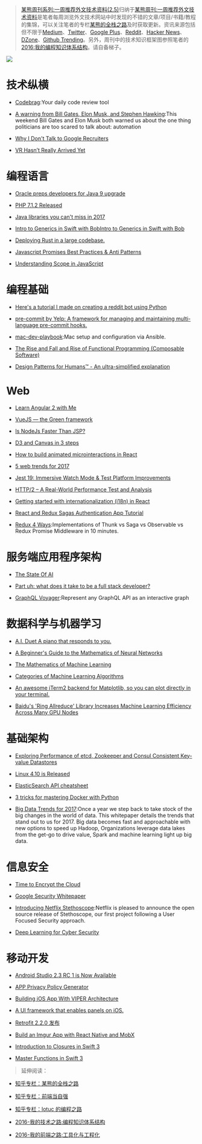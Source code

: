 ﻿> [某熊周刊系列:一周推荐外文技术资料(2.5)](https://zhuanlan.zhihu.com/p/25384352)归纳于[某熊周刊:一周推荐外文技术资料](https://github.com/wx-chevalier/Coder-Knowledge-Graph/tree/master/Weekly)是笔者每周浏览外文技术网站中时发现的不错的文章/项目/书籍/教程的集锦，可以关注笔者的专栏[某熊的全栈之路](https://zhuanlan.zhihu.com/wx-chevalier)及时获取更新。资讯来源包括但不限于[Medium](https://medium.com/)、[Twitter](https://twitter.com/)、[Google Plus](https://plus.google.com/)、[Reddit](https://www.reddit.com/)、[Hacker News](https://news.ycombinator.com/)、[DZone](https://dzone.com/)、[Github Trending](https://github.com/trending)。另外，周刊中的技术知识框架图参照笔者的[2016:我的编程知识体系结构](https://zhuanlan.zhihu.com/p/24476917?refer=wx-chevalier)。请自备梯子。

![](https://coding.net/u/hoteam/p/Cache/git/raw/master/2017/2/2/1-uVpU7iruzXafhU2VLeH4lw.jpeg)

# 技术纵横

- [Codebrag](https://github.com/softwaremill/codebrag):Your daily code review tool

- [A warning from Bill Gates, Elon Musk, and Stephen Hawking](https://medium.freecodecamp.com/bill-gates-and-elon-musk-just-warned-us-about-the-one-thing-politicians-are-too-scared-to-talk-8db9815fd398#.tu6opw8na):This weekend Bill Gates and Elon Musk both warned us about the one thing politicians are too scared to talk about: automation

- [Why I Don't Talk to Google Recruiters](http://www.yegor256.com/2017/02/21/say-no-to-google-recruiters.html)

- [VR Hasn’t Really Arrived Yet](https://iot-for-all.com/vr-hasnt-really-arrived-yet-189ec116bb85#.nf0j2c52y)

# 编程语言

- [Oracle preps developers for Java 9 upgrade](http://www.infoworld.com/article/3171299/java/oracle-preps-developers-for-java-9-upgrade.html)

- [PHP 7.1.2 Released](http://php.net/archive/2017.php#id2017-02-17-1)

- [Java libraries you can't miss in 2017](http://blog.jevsejev.io/2017/02/19/java-libraries-you-cannot-miss-in-2017/?utm_source=ycombinator)

- [Intro to Generics in Swift with BobIntro to Generics in Swift with Bob](https://medium.com/ios-geek-community/intro-to-generics-in-swift-with-bob-df58118a5001#.xywre6h2d)

- [Deploying Rust in a large codebase.](https://medium.com/@rillian/deploying-rust-in-a-large-codebase-7e50328074e8#.1ig71pbvw)

- [Javascript Promises Best Practices & Anti Patterns](https://hackernoon.com/javascript-promises-best-practices-anti-patterns-b32309f65551#.d5vfpio0u)

* [Understanding Scope in JavaScript](https://scotch.io/tutorials/understanding-scope-in-javascript)

# 编程基础

- [Here's a tutorial I made on creating a reddit bot using Python](https://www.reddit.com/r/learnprogramming/comments/5us049/heres_a_tutorial_i_made_on_creating_a_reddit_bot/)

- [pre-commit by Yelp: A framework for managing and maintaining multi-language pre-commit hooks.](http://pre-commit.com/#node)

- [mac-dev-playbook](https://github.com/geerlingguy/mac-dev-playbook):Mac setup and configuration via Ansible.

- [The Rise and Fall and Rise of Functional Programming (Composable Software)](https://medium.com/javascript-scene/the-rise-and-fall-and-rise-of-functional-programming-composable-software-c2d91b424c8c#.1c7sks72i)

- [Design Patterns for Humans™ - An ultra-simplified explanation](https://github.com/kamranahmedse/design-patterns-for-humans)

# Web

- [Learn Angular 2 with Me](https://www.youtube.com/watch?v=QzXdiH3wJp0)

- [VueJS — the Green framework](https://develoger.com/vuejs-the-green-framework-5d8c9fcb6603?source=reading_list---vuejs------4-36---------&gi=9c124a2f11a3)

- [Is NodeJs Faster Than JSP?](https://hackernoon.com/is-nodejs-faster-than-jsp-f74463ed54ee#.lgbms2wkb)

- [D3 and Canvas in 3 steps](https://medium.freecodecamp.com/d3-and-canvas-in-3-steps-8505c8b27444#.c34qehc0y)

- [How to build animated microinteractions in React](https://medium.freecodecamp.com/how-to-build-animated-microinteractions-in-react-aab1cb9fe7c8#.4jnphlp3r)

* [5 web trends for 2017](https://www.oreilly.com/ideas/5-web-trends-for-2017)

* [Jest 19: Immersive Watch Mode & Test Platform Improvements](http://facebook.github.io/jest/blog/2017/02/21/jest-19-immersive-watch-mode-test-platform-improvements.html)

- [HTTP/2 – A Real-World Performance Test and Analysis](https://css-tricks.com/http2-real-world-performance-test-analysis/)

- [Getting started with internationalization (i18n) in React](http://ourcodeworld.com/articles/read/395/getting-started-with-internationalization-i18n-in-react)

- [React and Redux Sagas Authentication App Tutorial](http://start.jcolemorrison.com/react-and-redux-sagas-authentication-app-tutorial/)

- [Redux 4 Ways](https://medium.com/react-native-training/redux-4-ways-95a130da0cdc#.xpa7z9ufe):Implementations of Thunk vs Saga vs Observable vs Redux Promise Middleware in 10 minutes.

# 服务端应用程序架构

- [The State Of AI](https://medium.com/on-coding/the-state-of-ai-9aae385c2038#.1lnw0u4t8)

- [Part uh: what does it take to be a full stack developer?](https://medium.com/@amit_tushar/part-uh-what-does-it-take-to-be-a-full-stack-developer-a82c449ec969#.w3wk60zap)

- [GraphQL Voyager](https://github.com/APIs-guru/graphql-voyager):Represent any GraphQL API as an interactive graph

# 数据科学与机器学习

- [A.I. Duet A piano that responds to you.](https://aiexperiments.withgoogle.com/ai-duet)

- [A Beginner's Guide to the Mathematics of Neural Networks](http://citeseerx.ist.psu.edu/viewdoc/download?doi=10.1.1.161.3556&rep=rep1&type=pdf)

- [The Mathematics of Machine Learning](http://www.datasciencecentral.com/profiles/blogs/the-mathematics-of-machine-learning)

- [Categories of Machine Learning Algorithms](https://static.coggle.it/diagram/WHeBqDIrJRk-kDDY)

* [An awesome iTerm2 backend for Matplotlib, so you can plot directly in your terminal.](https://github.com/daleroberts/itermplot)

* [Baidu's 'Ring Allreduce' Library Increases Machine Learning Efficiency Across Many GPU Nodes](http://www.tomshardware.com/news/baidu-svail-ring-allreduce-library,33691.html)

# 基础架构

- [Exploring Performance of etcd, Zookeeper and Consul Consistent Key-value Datastores](https://coreos.com/blog/performance-of-etcd.html)

- [Linux 4.10 is Released](https://lwn.net/Articles/714943/)

- [ElasticSearch API cheatsheet](https://blog.frankel.ch/elasticsearch-api-cheatsheet/#gsc.tab=0)

- [3 tricks for mastering Docker with Python](https://hackernoon.com/3-tricks-for-mastering-docker-with-python-99876412348d?source=reading_list---------6-1---------)

- [Big Data Trends for 2017](http://www.datasciencecentral.com/group/announcements/forum/topics/big-data-trends-for-2017):Once a year we step back to take stock of the big changes in the world of data. This whitepaper details the trends that stand out to us for 2017. Big data becomes fast and approachable with new options to speed up Hadoop, Organizations leverage data lakes from the get-go to drive value, Spark and machine learning light up big data.

# 信息安全

- [Time to Encrypt the Cloud](https://blog.cryptpad.fr/2017/02/20/Time-to-Encrypt-the-Cloud/)

- [Google Security Whitepaper](https://cloud.google.com/security/whitepaper)

- [Introducing Netflix Stethoscope](http://techblog.netflix.com/2017/02/introducing-netflix-stethoscope.html):Netflix is pleased to announce the open source release of Stethoscope, our first project following a User Focused Security approach.

- [Deep Learning for Cyber Security](https://www.altoros.com/blog/event/deep-learning-for-cyber-security/)

# 移动开发

- [Android Studio 2.3 RC 1 is Now Available](https://sites.google.com/a/android.com/tools/recent/androidstudio23rc1isnowavailable)

- [APP Privacy Policy Generator](https://app-privacy-policy-generator.firebaseapp.com/)

- [Building iOS App With VIPER Architecture](https://blog.mindorks.com/building-ios-app-with-viper-architecture-8109acc72227#.voxbu7buu)

- [A UI framework that enables panels on iOS.](https://github.com/louisdh/panelkit)

- [Retrofit 2.2.0 发布](https://github.com/square/retrofit/blob/master/CHANGELOG.md)

- [Build an Imgur App with React Native and MobX](http://school.shoutem.com/lectures/build-simple-imgur-client-react-native/)

- [Introduction to Closures in Swift 3](https://medium.com/ios-os-x-development/introduction-to-closures-in-swift-3-1d46dfaf8a20#.vfjwjho80)

- [Master Functions in Swift 3](https://medium.com/ios-os-x-development/master-functions-in-swift-3-d2f684f1dc92#.srea0odz5)

> 延伸阅读：

- [知乎专栏：某熊的全栈之路](https://zhuanlan.zhihu.com/wx-chevalier)
  >
- [知乎专栏：前端当自强](https://zhuanlan.zhihu.com/c_67532981)
  >
- [知乎专栏：lotuc 的编程之路](https://zhuanlan.zhihu.com/lotuc)
  >
- [2016-我的技术之路:编程知识体系结构](https://zhuanlan.zhihu.com/p/24476917?refer=wx-chevalier)
  >
- [2016-我的前端之路:工具化与工程化](https://zhuanlan.zhihu.com/p/24575395?refer=wx-chevalier)
